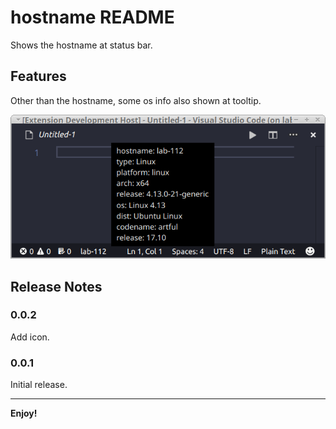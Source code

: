 # hostname README

Shows the hostname at status bar.

## Features

Other than the hostname, some os info also shown at tooltip.

![Hostname `lab-112` shown](images/hostname.png)

## Release Notes

### 0.0.2

Add icon.

### 0.0.1

Initial release.

-----------------------------------------------------------------------------------------------------------

**Enjoy!**
